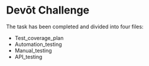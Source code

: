 # Devōt Challenge

The task has been completed and divided into four files: 
  - Test_coverage_plan
  - Automation_testing
  - Manual_testing
  - API_testing




